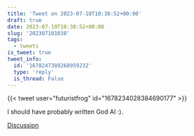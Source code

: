 ```yaml
---
title: 'Tweet on 2023-07-10T10:38:52+00:00'
draft: true
date: 2023-07-10T10:38:52+00:00
slug: '202307101038'
tags:
  - tweets
is_tweet: true
tweet_info:
  id: '1678247389268959232'
  type: 'reply'
  is_thread: False
---
```




{{< tweet user="futuristfrog" id="1678234028384690177" >}}

I should have probably written God AI :).

[Discussion](https://x.com/sytelus/status/1678247389268959232)
